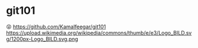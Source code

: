 # git101

:stuck_out_tongue_closed_eyes:
https://github.com/Kamalfeegar/git101
https://upload.wikimedia.org/wikipedia/commons/thumb/e/e3/Logo_BILD.svg/1200px-Logo_BILD.svg.png
